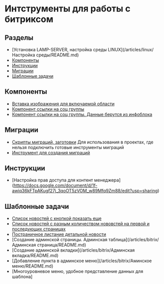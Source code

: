 # Интструменты для работы с битриксом

## Разделы
- [Установка LAMP-SERVER, настройка среды LINUX](/articles/linux/Настройка среды/README.md)
- [Компоненты](#Компоненты)
- [Инструкции](#Инструкции)
- [Миграции](#Миграции)
- [Шаблонные задачи](#Шаблонные-задачи)


## Компоненты
- [Вставка изображения для включаемой области](https://github.com/BabayanLilit/bitrix_component_include_image)
- [Компонент ссылки на соц группы](https://github.com/BabayanLilit/bitrix_component_social_blocks)
- [Компонент ссылки на соц группы. Данные берутся из инфоблока](https://github.com/BabayanLilit/bitrix_component_social_blocks_from_iblock)

## Миграции
- [Скрипты миграций, заготовки](https://github.com/BabayanLilit/bitrix_migrations)
Для использования в проектах, где нельзя подключить готовые инструменты миграций
- [Инструмент для создания миграций](https://github.com/BabayanLilit/migration-tool)

## Инструкции
- [Настройка прав доступа для контент менеджера] (https://docs.google.com/document/d/1f-awiq36kFTpAKugf27j_3qoOT5zVOM_w89Mfq9Zm88/edit?usp=sharing)

## Шаблонные задачи
- [Cписок новостей с кнопкой показать еще](https://github.com/BabayanLilit/news_list_width_show_more_button)
- [Cписок новостей с разным количеством нововстей на первой и последующих страницах](https://github.com/BabayanLilit/news_list_width_different_count_on_page)
- [Постраничное листание детальной новости](https://github.com/BabayanLilit/bitrix_news_detail_width_navigation)
- [Создание админской страницы. Админская таблица](/articles/bitrix/Админская страница/README.md)
- [Создание админской вкладки](/articles/bitrix/Админская вкладка/README.md)
- [Добавление пункта в админское меню](/articles/bitrix/Аминское меню/README.md)
- [Многоуровневое меню, удобное представление данных для шаблона]

